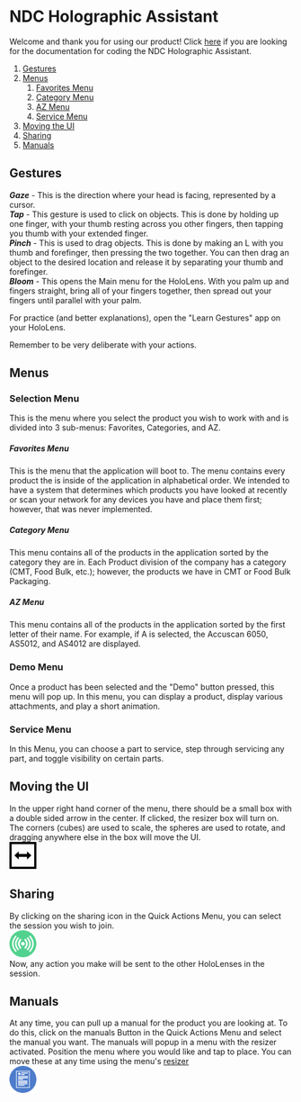 # NDC Holographic Assistant
Welcome and thank you for using our product!
Click [here](Documentation.md) if you are looking for the documentation for coding the NDC Holographic Assistant.

1. [Gestures](#gestures)
2. [Menus](#menus)
    1. [Favorites Menu](#favorites-menu)
    2. [Category Menu](#category-menu)
    3. [AZ Menu](#az-menu)
    4. [Service Menu](#service-menu)
3. [Moving the UI](#moving-the-ui)
4. [Sharing](#sharing)
5. [Manuals](#manuals)

## Gestures
**_Gaze_** - This is the direction where your head is facing, represented by a cursor.\
**_Tap_** - This gesture is used to click on objects. This is done by holding up one finger, with your thumb resting across you other fingers, then tapping you thumb with your extended finger.\
**_Pinch_** - This is used to drag objects. This is done by making an L with you thumb and forefinger, then pressing the two together. You can then drag an object to the desired location and release it by separating your thumb and forefinger.\
**_Bloom_** - This opens the Main menu for the HoloLens. With you palm up and fingers straight, bring all of your fingers together, then spread out your fingers until parallel with your palm.

For practice (and better explanations), open the "Learn Gestures" app on your HoloLens.

Remember to be very deliberate with your actions.

## Menus
### Selection Menu
This is the menu where you select the product you wish to work with and is divided into 3 sub-menus: Favorites, Categories, and AZ.
##### Favorites Menu
This is the menu that the application will boot to. The menu contains every product the is inside of the application in alphabetical order. We intended to have a system that determines which products you have looked at recently or scan your network for any devices you have and place them first; however, that was never implemented.
##### Category Menu
This menu contains all of the products in the application sorted by the category they are in. Each Product division of the company has a category (CMT, Food Bulk, etc.); however, the products we have in CMT or Food Bulk Packaging.
##### AZ Menu
This menu contains all of the products in the application sorted by the first letter of their name. For example, if A is selected, the Accuscan 6050, AS5012, and AS4012 are displayed.
### Demo Menu
Once a product has been selected and the "Demo" button pressed, this menu will pop up.
In this menu, you can display a product, display various attachments, and play a short animation.
### Service Menu
In this Menu, you can choose a part to service, step through servicing any part, and toggle visibility on certain parts.

## Moving the UI
In the upper right hand corner of the menu, there should be a small box with a double sided arrow in the center. If clicked, the resizer box will turn on. The corners (cubes) are used to scale, the spheres are used to rotate, and dragging anywhere else in the box will move the UI.\
![alt text](Images/Move_Icon_Black.png "Move Icon")

## Sharing
By clicking on the sharing icon in the Quick Actions Menu, you can select the session you wish to join.\
![alt text](Images/Sharing_Button.png "Sharing Button")\
Now, any action you make will be sent to the other HoloLenses in the session.

## Manuals
At any time, you can pull up a manual for the product you are looking at. To do this, click on the manuals Button in the Quick Actions Menu and select the manual you want. The manuals will popup in a menu with the resizer activated. Position the menu where you would like and tap to place. You can move these at any time using the menu's [resizer](#moving-the-ui)\
![alt text](Images/Manual_Button.png "Manual Button")
